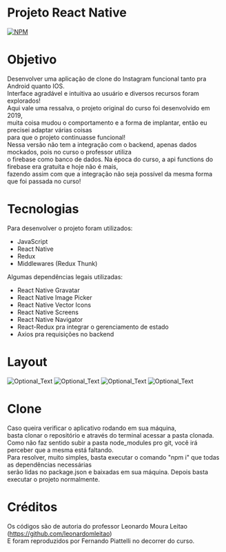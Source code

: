 # Projeto React Native
[![NPM](https://img.shields.io/npm/l/react)](https://github.com/nandowl/Projetos-React-Native/blob/main/LICENSE)

# Objetivo

Desenvolver uma aplicação de clone do Instagram funcional tanto pra Android quanto IOS. <br />
Interface agradável e intuitiva ao usuário e diversos recursos foram explorados! <br />
Aqui vale uma ressalva, o projeto original do curso foi desenvolvido em 2019, <br />
muita coisa mudou o comportamento e a forma de implantar, então eu precisei adaptar várias coisas <br />
para que o projeto continuasse funcional! <br />
Nessa versão não tem a integração com o backend, apenas dados mockados, pois no curso o professor utiliza <br />
o firebase como banco de dados. Na época do curso, a api functions do firebase era gratuita e hoje não é mais, <br />
fazendo assim com que a integração não seja possível da mesma forma que foi passada no curso!

# Tecnologias

Para desenvolver o projeto foram utilizados:
- JavaScript
- React Native
- Redux
- Middlewares (Redux Thunk)

Algumas dependências legais utilizadas:
- React Native Gravatar
- React Native Image Picker
- React Native Vector Icons
- React Native Screens
- React Native Navigator
- React-Redux pra integrar o gerenciamento de estado
- Axios pra requisições no backend

# Layout

![Optional_Text](../assets/lambe1.PNG) ![Optional_Text](../assets/lambe2.PNG)
![Optional_Text](../assets/lambe3.PNG) ![Optional_Text](../assets/lambe4.PNG)

# Clone

Caso queira verificar o aplicativo rodando em sua máquina, <br />
basta clonar o repositório e através do terminal acessar a pasta clonada. <br />
Como não faz sentido subir a pasta node_modules pro git, você irá perceber que a mesma está faltando. <br />
Para resolver, muito simples, basta executar o comando "npm i" que todas as dependências necessárias <br />
serão lidas no package.json e baixadas em sua máquina. Depois basta executar o projeto normalmente.

# Créditos

Os códigos são de autoria do professor Leonardo Moura Leitao (https://github.com/leonardomleitao) <br />
E foram reproduzidos por Fernando Piattelli no decorrer do curso.
